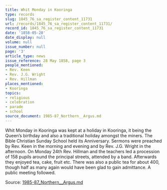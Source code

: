 ```yaml
---
title: Whit Monday in Kooringa
type: records
slug: 1845_76_sa_register_content_11731
url: /records/1845_76_sa_register_content_11731/
record_id: 1845_76_sa_register_content_11731
date: '1858-05-28'
date_display: null
volume: null
issue_number: null
page: '3'
article_type: news
issue_reference: 28 May 1858, page 3
people_mentioned:
- Rev. Keen
- Rev. J.G. Wright
- Rev. Hillman
places_mentioned:
- Kooringa
topics:
- religious
- celebration
- parade
- school
source_document: 1985-87_Northern__Argus.md
---
```


Whit Monday in Kooringa was kept at a holiday in Kooringa, it being the Queen’s birthday and also a traditional holiday amongst the miners.  The Bible Christian Sunday School held its Anniversary. Sermons were preached by Rev. Keen in the morning and evening and by Rev. J.G. Wright in the afternoon.  On Monday 24th Rev. Hillman and the teachers led a procession of 158 pupils around the principal streets, attended by a band.  Afterwards they enjoyed tea, cake, fruit etc.  There was also a public tea for about 400, though half as many again would have been glad to gain admittance.  A public meeting followed.

Source: [1985-87_Northern__Argus.md](/downloads/markdown/1985-87_Northern__Argus.md)
